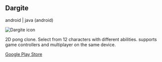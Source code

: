 ## Dargite

android | java (android)

<img id="icon" src="../images/icon_dargite.png" alt="Dargite icon"/>

2D pong clone. Select from 12 characters with different abilities. supports game controllers
and multiplayer on the same device.

<a class="button" href="https://play.google.com/store/apps/details?id=com.darkdimension.dargite_new">Google Play Store</a>
